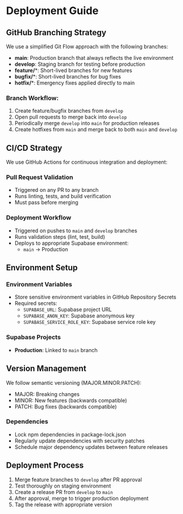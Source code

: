 # Deployment Guide

## GitHub Branching Strategy

We use a simplified Git Flow approach with the following branches:

- **main**: Production branch that always reflects the live environment
- **develop**: Staging branch for testing before production
- **feature/***:  Short-lived branches for new features
- **bugfix/***:  Short-lived branches for bug fixes
- **hotfix/***:  Emergency fixes applied directly to main

### Branch Workflow:

1. Create feature/bugfix branches from `develop`
2. Open pull requests to merge back into `develop`
3. Periodically merge `develop` into `main` for production releases
4. Create hotfixes from `main` and merge back to both `main` and `develop`

## CI/CD Strategy

We use GitHub Actions for continuous integration and deployment:

### Pull Request Validation
- Triggered on any PR to any branch
- Runs linting, tests, and build verification
- Must pass before merging

### Deployment Workflow
- Triggered on pushes to `main` and `develop` branches
- Runs validation steps (lint, test, build)
- Deploys to appropriate Supabase environment:
  - `main` → Production

## Environment Setup

### Environment Variables
- Store sensitive environment variables in GitHub Repository Secrets
- Required secrets:
  - `SUPABASE_URL`: Supabase project URL
  - `SUPABASE_ANON_KEY`: Supabase anonymous key
  - `SUPABASE_SERVICE_ROLE_KEY`: Supabase service role key

### Supabase Projects
- **Production**: Linked to `main` branch

## Version Management

We follow semantic versioning (MAJOR.MINOR.PATCH):
- MAJOR: Breaking changes
- MINOR: New features (backwards compatible)
- PATCH: Bug fixes (backwards compatible)

### Dependencies
- Lock npm dependencies in package-lock.json
- Regularly update dependencies with security patches
- Schedule major dependency updates between feature releases

## Deployment Process

1. Merge feature branches to `develop` after PR approval
2. Test thoroughly on staging environment
3. Create a release PR from `develop` to `main`
4. After approval, merge to trigger production deployment
5. Tag the release with appropriate version 